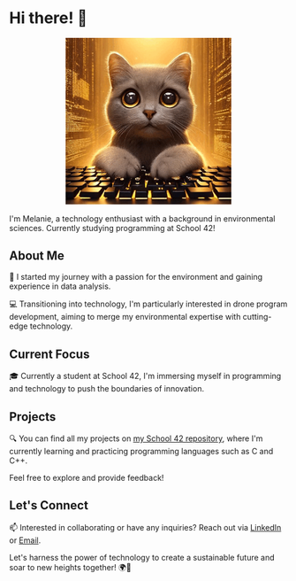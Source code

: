 # Hi there! 👋

<div align="center">
  <img src="cat.gif" width="300">
</div>

I'm Melanie, a technology enthusiast with a background in environmental sciences. Currently studying programming at School 42!

## About Me

🌱 I started my journey with a passion for the environment and gaining experience in data analysis.

💻 Transitioning into technology, I'm particularly interested in drone program development, aiming to merge my environmental expertise with cutting-edge technology.

## Current Focus

🎓 Currently a student at School 42, I'm immersing myself in programming and technology to push the boundaries of innovation.

## Projects

🔍 You can find all my projects on [my School 42 repository](https://github.com/melanieyanez/cursus_42.git), where I'm currently learning and practicing programming languages such as C and C++.

Feel free to explore and provide feedback!

## Let's Connect

📫 Interested in collaborating or have any inquiries? Reach out via [LinkedIn](https://ch.linkedin.com/in/melanie-yanez-pena-4906a8121) or [Email](mailto:melanieyanez@gmail.com).

Let's harness the power of technology to create a sustainable future and soar to new heights together! 🌍🚀

